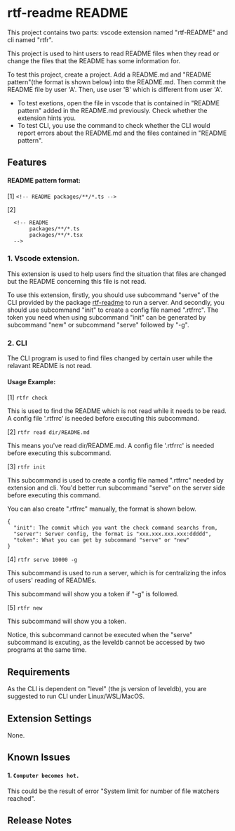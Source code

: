 # rtf-readme README

This project contains two parts: vscode extension named "rtf-README" and cli named "rtfr".

This project is used to hint users to read README files when they read or change the files that the README has some information for.

To test this project, create a project. Add a README.md and "README pattern"(the format is shown below) into the README.md. Then commit the README file by user 'A'. Then, use user 'B' which is different from user 'A'.

- To test exetions, open the file in vscode that is contained in "README pattern" added in the README.md previously. Check whether the extension hints you.
- To test CLI, you use the command to check whether the CLI would report errors about the README.md and the files contained in "README pattern".

## Features

#### README pattern format:

[1] `<!-- README packages/**/*.ts -->`

[2]

```
  <!-- README
       packages/**/*.ts
       packages/**/*.tsx
  -->
```

### 1. Vscode extension.

This extension is used to help users find the situation that files are changed but the README concerning this file is not read.

To use this extension, firstly, you should use subcommand "serve" of the CLI provided by the package [rtf-readme](https://www.npmjs.com/package/rtf-readme) to run a server. And secondly, you should use subcommand "init" to create a config file named ".rtfrrc". The token you need when using subcommand "init" can be generated by subcommand "new" or subcommand "serve" followed by "-g".

### 2. CLI

The CLI program is used to find files changed by certain user while the relavant README is not read.

#### Usage Example:

[1] `rtfr check`

This is used to find the README which is not read while it needs to be read. A config file '.rtfrrc' is needed before executing this subcommand.

[2] `rtfr read dir/README.md`

This means you've read dir/README.md. A config file '.rtfrrc' is needed before executing this subcommand.

[3] `rtfr init`

This subcommand is used to create a config file named ".rtfrrc" needed by extension and cli. You'd better run subcommand "serve" on the server side before executing this command.

You can also create ".rtfrrc" manually, the format is shown below.

```
{
  "init": The commit which you want the check command searchs from,
  "server": Server config, the format is "xxx.xxx.xxx.xxx:ddddd",
  "token": What you can get by subcommand "serve" or "new"
}
```

[4] `rtfr serve 10000 -g`

This subcommand is used to run a server, which is for centralizing the infos of users' reading of READMEs.

This subcommand will show you a token if "-g" is followed.

[5] `rtfr new`

This subcommand will show you a token.

Notice, this subcommand cannot be executed when the "serve" subcommand is excuting, as the leveldb cannot be accessed by two programs at the same time.

## Requirements

As the CLI is dependent on "level" (the js version of leveldb), you are suggested to run CLI under Linux/WSL/MacOS.

## Extension Settings

None.

## Known Issues

#### 1. `Computer becomes hot.`

This could be the result of error "System limit for number of file watchers reached".

## Release Notes
